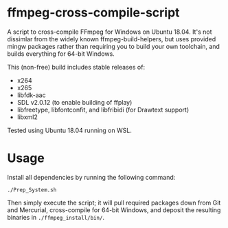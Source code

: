 # ffmpeg-cross-compile-script

A script to cross-compile FFmpeg for Windows on Ubuntu 18.04. It's not dissimlar from the widely known ffmpeg-build-helpers, but uses provided mingw packages rather than requiring you to build your own toolchain, and builds everything for 64-bit Windows.

This (non-free) build includes stable releases of:

* x264
* x265
* libfdk-aac
* SDL v2.0.12 (to enable building of ffplay)
* libfreetype, libfontconfit, and libfribidi (for Drawtext support)
* libxml2


Tested using Ubuntu 18.04 running on WSL.

# Usage

Install all dependencies by running the following command:

`./Prep_System.sh`

Then simply execute the script; it will pull required packages down from Git and Mercurial, cross-compile for 64-bit Windows, and deposit the resulting binaries in `./ffmpeg_install/bin/`.
